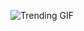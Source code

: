 ![Trending GIF](https://media0.giphy.com/media/v1.Y2lkPThiYjIxNzcybDc2ejRqOWplZGp0YmF3a3Y0ZmluYm13Z2QxODgyM2VpZGFxYms0biZlcD12MV9naWZzX3NlYXJjaCZjdD1n/vzO0Vc8b2VBLi/giphy.gif)
